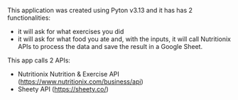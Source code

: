 This application was created using Pyton v3.13 and it has has 2 functionalities:
 - it will ask for what exercises you did
 - it will ask for what food you ate
and, with the inputs, it will call Nutritionix APIs to process the data and save the result in a Google Sheet.

This app calls 2 APIs:
- Nutritionix Nutrition & Exercise API (https://www.nutritionix.com/business/api)
- Sheety API (https://sheety.co/)
